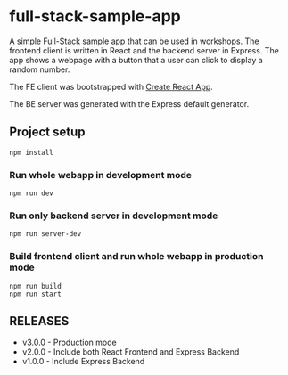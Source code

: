 # full-stack-sample-app

A simple Full-Stack sample app that can be used in workshops. The frontend client is written in React and the backend server in Express. The app shows a webpage with a button that a user can click to display a random number.

The FE client was bootstrapped with [Create React App](https://github.com/facebook/create-react-app).

The BE server was generated with the Express default generator.

## Project setup
```
npm install
```

### Run whole webapp in development mode
```
npm run dev
```

### Run only backend server in development mode
```
npm run server-dev
```

### Build frontend client and run whole webapp in production mode
```
npm run build
npm run start
```

## RELEASES

- v3.0.0 - Production mode
- v2.0.0 - Include both React Frontend and Express Backend
- v1.0.0 - Include Express Backend